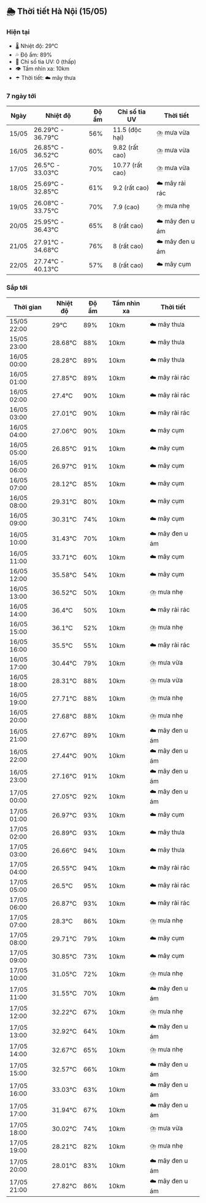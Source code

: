 ## 🌦️ Thời tiết Hà Nội (15/05)

### Hiện tại

- 🌡️ Nhiệt độ: 29℃
- 💦 Độ ẩm: 89%
- 🌟 Chỉ số tia UV: 0 (thấp)
- 👁️ Tầm nhìn xa: 10km
- ☂️ Thời tiết: ☁️ mây thưa

### 7 ngày tới

| Ngày | Nhiệt độ | Độ ẩm | Chỉ số tia UV | Thời tiết |
| --- | --- | --- | --- | --- |
| 15/05 | 26.29℃ - 36.79℃ | 56% | 11.5 (độc hại) | ⛈️ mưa vừa |
| 16/05 | 26.85℃ - 36.52℃ | 60% | 9.82 (rất cao) | ⛈️ mưa vừa |
| 17/05 | 26.5℃ - 33.03℃ | 70% | 10.77 (rất cao) | ⛈️ mưa vừa |
| 18/05 | 25.69℃ - 32.85℃ | 61% | 9.2 (rất cao) | ☁️ mây rải rác |
| 19/05 | 26.08℃ - 33.75℃ | 70% | 7.9 (cao) | ⛈️ mưa nhẹ |
| 20/05 | 25.95℃ - 36.43℃ | 65% | 8 (rất cao) | ☁️ mây đen u ám |
| 21/05 | 27.91℃ - 34.68℃ | 76% | 8 (rất cao) | ☁️ mây đen u ám |
| 22/05 | 27.74℃ - 40.13℃ | 57% | 8 (rất cao) | ☁️ mây cụm |

### Sắp tới

| Thời gian | Nhiệt độ | Độ ẩm | Tầm nhìn xa | Thời tiết |
| --- | --- | --- | --- | --- |
| 15/05 22:00 | 29℃ | 89% | 10km | ☁️ mây thưa |
| 15/05 23:00 | 28.68℃ | 88% | 10km | ☁️ mây thưa |
| 16/05 00:00 | 28.28℃ | 89% | 10km | ☁️ mây thưa |
| 16/05 01:00 | 27.85℃ | 89% | 10km | ☁️ mây rải rác |
| 16/05 02:00 | 27.4℃ | 90% | 10km | ☁️ mây rải rác |
| 16/05 03:00 | 27.01℃ | 90% | 10km | ☁️ mây rải rác |
| 16/05 04:00 | 27.06℃ | 90% | 10km | ☁️ mây cụm |
| 16/05 05:00 | 26.85℃ | 91% | 10km | ☁️ mây cụm |
| 16/05 06:00 | 26.97℃ | 91% | 10km | ☁️ mây cụm |
| 16/05 07:00 | 28.12℃ | 85% | 10km | ☁️ mây cụm |
| 16/05 08:00 | 29.31℃ | 80% | 10km | ☁️ mây cụm |
| 16/05 09:00 | 30.31℃ | 74% | 10km | ☁️ mây cụm |
| 16/05 10:00 | 31.43℃ | 70% | 10km | ☁️ mây đen u ám |
| 16/05 11:00 | 33.71℃ | 60% | 10km | ☁️ mây cụm |
| 16/05 12:00 | 35.58℃ | 54% | 10km | ☁️ mây cụm |
| 16/05 13:00 | 36.52℃ | 50% | 10km | ⛈️ mưa nhẹ |
| 16/05 14:00 | 36.4℃ | 50% | 10km | ☁️ mây rải rác |
| 16/05 15:00 | 36.1℃ | 52% | 10km | ⛈️ mưa nhẹ |
| 16/05 16:00 | 35.5℃ | 55% | 10km | ☁️ mây rải rác |
| 16/05 17:00 | 30.44℃ | 79% | 10km | ⛈️ mưa vừa |
| 16/05 18:00 | 28.31℃ | 88% | 10km | ⛈️ mưa vừa |
| 16/05 19:00 | 27.71℃ | 88% | 10km | ⛈️ mưa nhẹ |
| 16/05 20:00 | 27.68℃ | 88% | 10km | ⛈️ mưa nhẹ |
| 16/05 21:00 | 27.67℃ | 89% | 10km | ☁️ mây đen u ám |
| 16/05 22:00 | 27.44℃ | 90% | 10km | ☁️ mây đen u ám |
| 16/05 23:00 | 27.16℃ | 91% | 10km | ☁️ mây đen u ám |
| 17/05 00:00 | 27.05℃ | 92% | 10km | ☁️ mây đen u ám |
| 17/05 01:00 | 26.97℃ | 93% | 10km | ☁️ mây cụm |
| 17/05 02:00 | 26.89℃ | 93% | 10km | ☁️ mây thưa |
| 17/05 03:00 | 26.66℃ | 94% | 10km | ☁️ mây thưa |
| 17/05 04:00 | 26.55℃ | 94% | 10km | ☁️ mây rải rác |
| 17/05 05:00 | 26.5℃ | 95% | 10km | ☁️ mây rải rác |
| 17/05 06:00 | 26.87℃ | 93% | 10km | ☁️ mây rải rác |
| 17/05 07:00 | 28.3℃ | 86% | 10km | ⛈️ mưa nhẹ |
| 17/05 08:00 | 29.71℃ | 79% | 10km | ☁️ mây cụm |
| 17/05 09:00 | 30.85℃ | 73% | 10km | ☁️ mây cụm |
| 17/05 10:00 | 31.05℃ | 72% | 10km | ⛈️ mưa nhẹ |
| 17/05 11:00 | 31.55℃ | 70% | 10km | ☁️ mây đen u ám |
| 17/05 12:00 | 32.22℃ | 67% | 10km | ⛈️ mưa nhẹ |
| 17/05 13:00 | 32.92℃ | 64% | 10km | ☁️ mây đen u ám |
| 17/05 14:00 | 32.67℃ | 65% | 10km | ⛈️ mưa nhẹ |
| 17/05 15:00 | 32.57℃ | 66% | 10km | ☁️ mây đen u ám |
| 17/05 16:00 | 33.03℃ | 63% | 10km | ☁️ mây đen u ám |
| 17/05 17:00 | 31.94℃ | 67% | 10km | ☁️ mây đen u ám |
| 17/05 18:00 | 30.02℃ | 74% | 10km | ⛈️ mưa vừa |
| 17/05 19:00 | 28.21℃ | 82% | 10km | ⛈️ mưa nhẹ |
| 17/05 20:00 | 28.01℃ | 83% | 10km | ☁️ mây đen u ám |
| 17/05 21:00 | 27.82℃ | 86% | 10km | ☁️ mây đen u ám |
